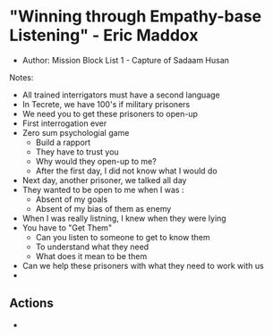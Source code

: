 # "Winning through Empathy-base Listening" - Eric Maddox
* Author: Mission Block List 1 - Capture of Sadaam Husan

Notes:
* All trained interrigators must have a second language
* In Tecrete, we have 100's if military prisoners
* We need you to get these prisoners to open-up
* First interrogation ever
* Zero sum psychologial game
  * Build a rapport
  * They have to trust you
  * Why would they open-up to me?
  * After the first day, I did not know what I would do
* Next day, another prisoner, we talked all day
* They wanted to be open to me when I was :
  * Absent of my goals
  * Absent of my bias of them as enemy
* When I was really listning, I knew when they were lying
* You have to "Get Them"
  * Can you listen to someone to get to know them
  * To understand what they need
  * What does it mean to be them
* Can we help these prisoners with what they need to work with us
* 


## Actions
* 


